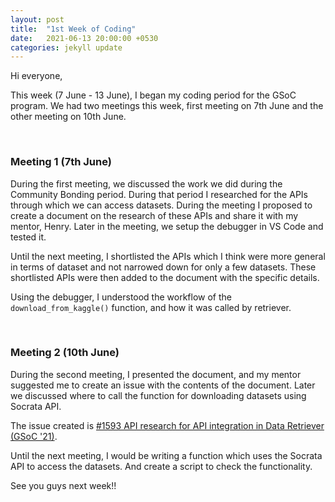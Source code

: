 ```yaml
---
layout: post
title:  "1st Week of Coding"
date:   2021-06-13 20:00:00 +0530
categories: jekyll update
---
```

Hi everyone,

This week (7 June - 13 June), I began my coding period for the GSoC program. We had two meetings this week, first meeting on 7th June and the other meeting on 10th June.

&nbsp;

### Meeting 1 (7th June)

During the first meeting, we discussed the work we did during the Community Bonding period. During that period I researched for the APIs through which we can access datasets. During the meeting I proposed to create a document on the research of these APIs and share it with my mentor, Henry. Later in the meeting, we setup the debugger in VS Code and tested it.

Until the next meeting, I shortlisted the APIs which I think were more general in terms of dataset and not narrowed down for only a few datasets. These shortlisted APIs were then added to the document with the specific details.

Using the debugger, I understood the workflow of the `download_from_kaggle()` function, and how it was called by retriever.

&nbsp;

### Meeting 2 (10th June)

During the second meeting, I presented the document, and my mentor suggested me to create an issue with the contents of the document. Later we discussed where to call the function for downloading datasets using Socrata API.

The issue created is [#1593 API research for API integration in Data Retriever (GSoC '21)](https://github.com/weecology/retriever/issues/1593).

Until the next meeting, I would be writing a function which uses the Socrata API to access the datasets. And create a script to check the functionality.

See you guys next week!!
